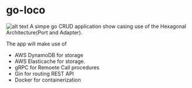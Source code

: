 # go-loco
![alt text](https://github.com/AntonyIS/go-loco/docs/imgs/hex_arch.png)
A simpe go CRUD application show casing use of the Hexagonal Architecture(Port and Adapter). 


The app will make use of
* AWS DynamoDB for storage
* AWS Elasticache for storage.
* gRPC for Remoete Call procedures
* Gin for routing REST API
* Docker for containerization

